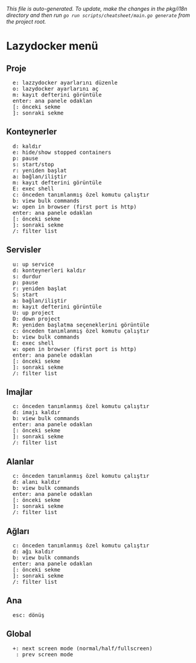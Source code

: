 _This file is auto-generated. To update, make the changes in the pkg/i18n directory and then run `go run scripts/cheatsheet/main.go generate` from the project root._

# Lazydocker menü

## Proje

<pre>
  <kbd>e</kbd>: lazzydocker ayarlarını düzenle
  <kbd>o</kbd>: lazydocker ayarlarını aç
  <kbd>m</kbd>: kayıt defterini görüntüle
  <kbd>enter</kbd>: ana panele odaklan
  <kbd>[</kbd>: önceki sekme
  <kbd>]</kbd>: sonraki sekme
</pre>

## Konteynerler

<pre>
  <kbd>d</kbd>: kaldır
  <kbd>e</kbd>: hide/show stopped containers
  <kbd>p</kbd>: pause
  <kbd>s</kbd>: start/stop
  <kbd>r</kbd>: yeniden başlat
  <kbd>a</kbd>: bağlan/iliştir
  <kbd>m</kbd>: kayıt defterini görüntüle
  <kbd>E</kbd>: exec shell
  <kbd>c</kbd>: önceden tanımlanmış özel komutu çalıştır
  <kbd>b</kbd>: view bulk commands
  <kbd>w</kbd>: open in browser (first port is http)
  <kbd>enter</kbd>: ana panele odaklan
  <kbd>[</kbd>: önceki sekme
  <kbd>]</kbd>: sonraki sekme
  <kbd>/</kbd>: filter list
</pre>

## Servisler

<pre>
  <kbd>u</kbd>: up service
  <kbd>d</kbd>: konteynerleri kaldır
  <kbd>s</kbd>: durdur
  <kbd>p</kbd>: pause
  <kbd>r</kbd>: yeniden başlat
  <kbd>S</kbd>: start
  <kbd>a</kbd>: bağlan/iliştir
  <kbd>m</kbd>: kayıt defterini görüntüle
  <kbd>U</kbd>: up project
  <kbd>D</kbd>: down project
  <kbd>R</kbd>: yeniden başlatma seçeneklerini görüntüle
  <kbd>c</kbd>: önceden tanımlanmış özel komutu çalıştır
  <kbd>b</kbd>: view bulk commands
  <kbd>E</kbd>: exec shell
  <kbd>w</kbd>: open in browser (first port is http)
  <kbd>enter</kbd>: ana panele odaklan
  <kbd>[</kbd>: önceki sekme
  <kbd>]</kbd>: sonraki sekme
  <kbd>/</kbd>: filter list
</pre>

## Imajlar

<pre>
  <kbd>c</kbd>: önceden tanımlanmış özel komutu çalıştır
  <kbd>d</kbd>: imajı kaldır
  <kbd>b</kbd>: view bulk commands
  <kbd>enter</kbd>: ana panele odaklan
  <kbd>[</kbd>: önceki sekme
  <kbd>]</kbd>: sonraki sekme
  <kbd>/</kbd>: filter list
</pre>

## Alanlar

<pre>
  <kbd>c</kbd>: önceden tanımlanmış özel komutu çalıştır
  <kbd>d</kbd>: alanı kaldır
  <kbd>b</kbd>: view bulk commands
  <kbd>enter</kbd>: ana panele odaklan
  <kbd>[</kbd>: önceki sekme
  <kbd>]</kbd>: sonraki sekme
  <kbd>/</kbd>: filter list
</pre>

## Ağları

<pre>
  <kbd>c</kbd>: önceden tanımlanmış özel komutu çalıştır
  <kbd>d</kbd>: ağı kaldır
  <kbd>b</kbd>: view bulk commands
  <kbd>enter</kbd>: ana panele odaklan
  <kbd>[</kbd>: önceki sekme
  <kbd>]</kbd>: sonraki sekme
  <kbd>/</kbd>: filter list
</pre>

## Ana

<pre>
  <kbd>esc</kbd>: dönüş
</pre>

## Global

<pre>
  <kbd>+</kbd>: next screen mode (normal/half/fullscreen)
  <kbd>_</kbd>: prev screen mode
</pre>
